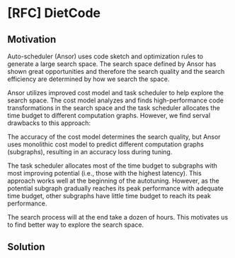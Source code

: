 # [RFC] DietCode

## Motivation

Auto-scheduler (Ansor) uses code sketch and optimization rules to generate a
large search space. The search space defined by Ansor has shown great
opportunities and therefore the search quality and the search efficiency are
determined by how we search the space.

Ansor utilizes improved cost model and task scheduler to help explore the search
space. The cost model analyzes and finds high-performance code transformations
in the search space and the task scheduler allocates the time budget to
different computation graphs. However, we find serval drawbacks to this
approach:

The accuracy of the cost model determines the search quality, but Ansor uses
monolithic cost model to predict different computation graphs (subgraphs),
resulting in an accuracy loss during tuning.

The task scheduler allocates most of the time budget to subgraphs with most
improving potential (i.e., those with the highest latency). This approach works
well at the beginning of the autotuning. However, as the potential subgraph
gradually reaches its peak performance with adequate time budget, other
subgraphs have little time budget to reach its peak performance.

The search process will at the end take a dozen of hours. This motivates us to
find better way to explore the search space.


## Solution

